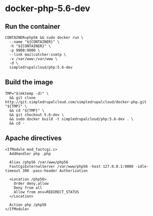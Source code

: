# docker-php-5.6-dev

## Run the container

    CONTAINER=php56 && sudo docker run \
      --name "${CONTAINER}" \
      -h "${CONTAINER}" \
      -p 9000:9000 \
      --link mailcatcher:ssmtp \
      -v /var/www:/var/www \
      -d \
      simpledrupalcloud/php:5.6-dev

## Build the image

    TMP="$(mktemp -d)" \
      && git clone http://git.simpledrupalcloud.com/simpledrupalcloud/docker-php.git "${TMP}" \
      && cd "${TMP}" \
      && git checkout 5.6-dev \
      && sudo docker build -t simpledrupalcloud/php:5.6-dev . \
      && cd -

## Apache directives

    <IfModule mod_fastcgi.c>
      AddHandler php .php

      Alias /php56 /var/www/php56
      FastCgiExternalServer /var/www/php56 -host 127.0.0.1:9000 -idle-timeout 300 -pass-header Authorization

      <Location /php56>
        Order deny,allow
        Deny from all
        Allow from env=REDIRECT_STATUS
      </Location>

      Action php /php56
    </IfModule>
